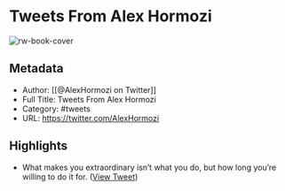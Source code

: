 # Tweets From Alex Hormozi

![rw-book-cover](https://pbs.twimg.com/profile_images/1617408747080667136/C88UDPNZ.jpg)

## Metadata
- Author: [[@AlexHormozi on Twitter]]
- Full Title: Tweets From Alex Hormozi
- Category: #tweets
- URL: https://twitter.com/AlexHormozi

## Highlights
- What makes you extraordinary isn’t what you do, but how long you’re willing to do it for. ([View Tweet](https://twitter.com/AlexHormozi/status/1711173420090560753))
